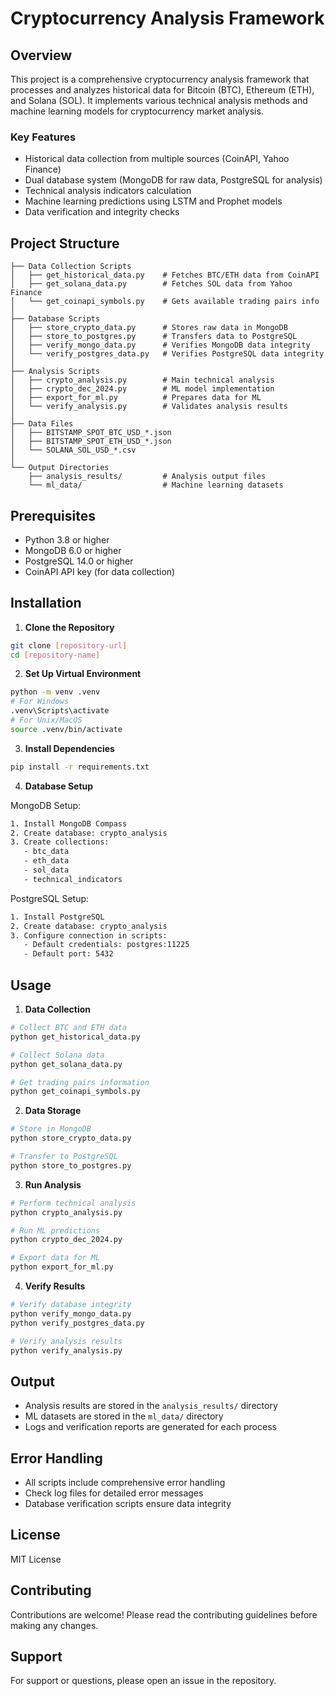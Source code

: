 # Cryptocurrency Analysis Framework

## Overview
This project is a comprehensive cryptocurrency analysis framework that processes and analyzes historical data for Bitcoin (BTC), Ethereum (ETH), and Solana (SOL). It implements various technical analysis methods and machine learning models for cryptocurrency market analysis.

### Key Features
- Historical data collection from multiple sources (CoinAPI, Yahoo Finance)
- Dual database system (MongoDB for raw data, PostgreSQL for analysis)
- Technical analysis indicators calculation
- Machine learning predictions using LSTM and Prophet models
- Data verification and integrity checks

## Project Structure
```
├── Data Collection Scripts
│   ├── get_historical_data.py    # Fetches BTC/ETH data from CoinAPI
│   ├── get_solana_data.py        # Fetches SOL data from Yahoo Finance
│   └── get_coinapi_symbols.py    # Gets available trading pairs info
│
├── Database Scripts
│   ├── store_crypto_data.py      # Stores raw data in MongoDB
│   ├── store_to_postgres.py      # Transfers data to PostgreSQL
│   ├── verify_mongo_data.py      # Verifies MongoDB data integrity
│   └── verify_postgres_data.py   # Verifies PostgreSQL data integrity
│
├── Analysis Scripts
│   ├── crypto_analysis.py        # Main technical analysis
│   ├── crypto_dec_2024.py        # ML model implementation
│   ├── export_for_ml.py          # Prepares data for ML
│   └── verify_analysis.py        # Validates analysis results
│
├── Data Files
│   ├── BITSTAMP_SPOT_BTC_USD_*.json
│   ├── BITSTAMP_SPOT_ETH_USD_*.json
│   └── SOLANA_SOL_USD_*.csv
│
└── Output Directories
    ├── analysis_results/         # Analysis output files
    └── ml_data/                  # Machine learning datasets
```

## Prerequisites
- Python 3.8 or higher
- MongoDB 6.0 or higher
- PostgreSQL 14.0 or higher
- CoinAPI API key (for data collection)

## Installation

1. **Clone the Repository**
```bash
git clone [repository-url]
cd [repository-name]
```

2. **Set Up Virtual Environment**
```bash
python -m venv .venv
# For Windows
.venv\Scripts\activate
# For Unix/MacOS
source .venv/bin/activate
```

3. **Install Dependencies**
```bash
pip install -r requirements.txt
```

4. **Database Setup**

MongoDB Setup:
```bash
1. Install MongoDB Compass
2. Create database: crypto_analysis
3. Create collections:
   - btc_data
   - eth_data
   - sol_data
   - technical_indicators
```

PostgreSQL Setup:
```bash
1. Install PostgreSQL
2. Create database: crypto_analysis
3. Configure connection in scripts:
   - Default credentials: postgres:11225
   - Default port: 5432
```

## Usage

1. **Data Collection**
```bash
# Collect BTC and ETH data
python get_historical_data.py

# Collect Solana data
python get_solana_data.py

# Get trading pairs information
python get_coinapi_symbols.py
```

2. **Data Storage**
```bash
# Store in MongoDB
python store_crypto_data.py

# Transfer to PostgreSQL
python store_to_postgres.py
```

3. **Run Analysis**
```bash
# Perform technical analysis
python crypto_analysis.py

# Run ML predictions
python crypto_dec_2024.py

# Export data for ML
python export_for_ml.py
```

4. **Verify Results**
```bash
# Verify database integrity
python verify_mongo_data.py
python verify_postgres_data.py

# Verify analysis results
python verify_analysis.py
```

## Output
- Analysis results are stored in the `analysis_results/` directory
- ML datasets are stored in the `ml_data/` directory
- Logs and verification reports are generated for each process

## Error Handling
- All scripts include comprehensive error handling
- Check log files for detailed error messages
- Database verification scripts ensure data integrity

## License
MIT License

## Contributing
Contributions are welcome! Please read the contributing guidelines before making any changes.

## Support
For support or questions, please open an issue in the repository.
